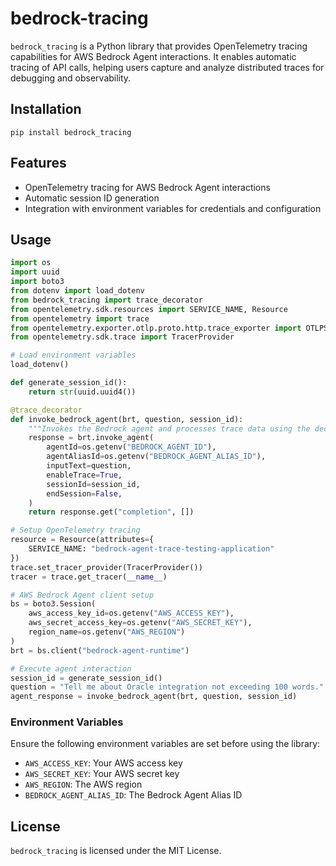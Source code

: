 # bedrock-tracing

`bedrock_tracing` is a Python library that provides OpenTelemetry tracing capabilities for AWS Bedrock Agent interactions. It enables automatic tracing of API calls, helping users capture and analyze distributed traces for debugging and observability.


## Installation

`pip install bedrock_tracing`

## Features

- OpenTelemetry tracing for AWS Bedrock Agent interactions
- Automatic session ID generation
- Integration with environment variables for credentials and configuration

## Usage

```python
import os
import uuid
import boto3
from dotenv import load_dotenv
from bedrock_tracing import trace_decorator
from opentelemetry.sdk.resources import SERVICE_NAME, Resource
from opentelemetry import trace
from opentelemetry.exporter.otlp.proto.http.trace_exporter import OTLPSpanExporter
from opentelemetry.sdk.trace import TracerProvider

# Load environment variables
load_dotenv()

def generate_session_id():
    return str(uuid.uuid4())

@trace_decorator
def invoke_bedrock_agent(brt, question, session_id):
    """Invokes the Bedrock agent and processes trace data using the decorator."""
    response = brt.invoke_agent(
        agentId=os.getenv("BEDROCK_AGENT_ID"),
        agentAliasId=os.getenv("BEDROCK_AGENT_ALIAS_ID"),
        inputText=question,
        enableTrace=True,
        sessionId=session_id,
        endSession=False,
    )
    return response.get("completion", [])

# Setup OpenTelemetry tracing
resource = Resource(attributes={
    SERVICE_NAME: "bedrock-agent-trace-testing-application"
})
trace.set_tracer_provider(TracerProvider())
tracer = trace.get_tracer(__name__)

# AWS Bedrock Agent client setup
bs = boto3.Session(
    aws_access_key_id=os.getenv("AWS_ACCESS_KEY"),
    aws_secret_access_key=os.getenv("AWS_SECRET_KEY"),
    region_name=os.getenv("AWS_REGION")
)
brt = bs.client("bedrock-agent-runtime")

# Execute agent interaction
session_id = generate_session_id()
question = "Tell me about Oracle integration not exceeding 100 words."
agent_response = invoke_bedrock_agent(brt, question, session_id)
```

### Environment Variables

Ensure the following environment variables are set before using the library:

- `AWS_ACCESS_KEY`: Your AWS access key
- `AWS_SECRET_KEY`: Your AWS secret key
- `AWS_REGION`: The AWS region
- `BEDROCK_AGENT_ALIAS_ID`: The Bedrock Agent Alias ID

## License

`bedrock_tracing` is licensed under the MIT License.
